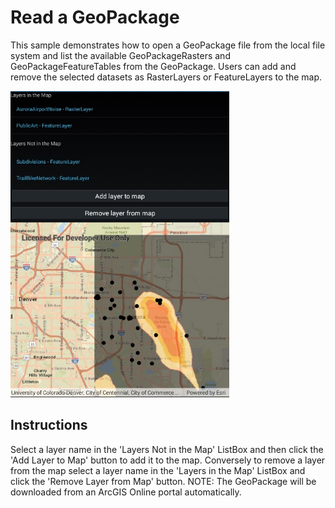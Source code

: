 # Read a GeoPackage

This sample demonstrates how to open a GeoPackage file from the local file system and list the available GeoPackageRasters and GeoPackageFeatureTables from the GeoPackage. Users can add and remove the selected datasets as RasterLayers or FeatureLayers to the map.

<img src="ReadGeoPackage.jpg" width="350"/>

## Instructions

Select a layer name in the 'Layers Not in the Map' ListBox and then click the 'Add Layer to Map' button to add it to the map. Conversely to remove a layer from the map select a layer name in the 'Layers in the Map' ListBox and click the 'Remove Layer from Map' button. NOTE: The GeoPackage will be downloaded from an ArcGIS Online portal automatically.
